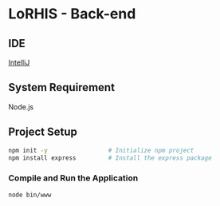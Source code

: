 # LoRHIS - Back-end
## IDE
[IntelliJ]([https://code.visualstudio.com/](https://www.jetbrains.com/idea/))

## System Requirement
Node.js

## Project Setup

```sh
npm init -y                 # Initialize npm project
npm install express         # Install the express package
```

### Compile and Run the Application

```sh
node bin/www
```
